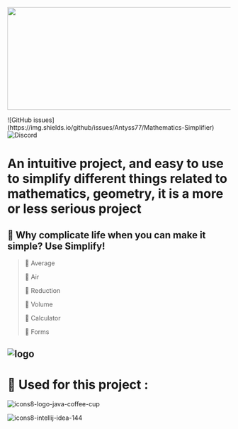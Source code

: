 
 <p align="center">
  <img width="640" height="232" src="https://user-images.githubusercontent.com/47704223/133209228-3b648178-6429-4794-9d6f-83f4e7b6ada4.png">
</p> 
![GitHub issues](https://img.shields.io/github/issues/Antyss77/Mathematics-Simplifier)
<img alt="Discord" src="https://img.shields.io/discord/741862512307339264">




# An intuitive project, and easy to use to simplify different things related to mathematics, geometry, it is a more or less serious project
## 🌴 Why complicate life when you can make it simple? Use Simplify!
> 🔹 Average
>
> 🔹 Air
> 
> 🔹 Reduction
> 
> 🔹 Volume
> 
> 🔹 Calculator
> 
> 🔹 Forms


![logo](https://user-images.githubusercontent.com/47704223/128952330-d92597d7-9cda-498a-8bd8-eca54de89661.png)
---
# 🔨 Used for this project  :

![icons8-logo-java-coffee-cup](https://user-images.githubusercontent.com/47704223/128952567-bc018c34-768b-44af-b16d-def0185659cc.gif)

![icons8-intellij-idea-144](https://user-images.githubusercontent.com/47704223/128952644-4a609472-85f2-480a-8316-546e9bd47300.png)



